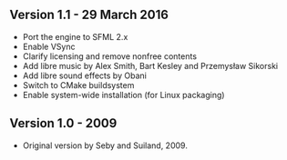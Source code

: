## Version 1.1 - 29 March 2016

- Port the engine to SFML 2.x
- Enable VSync
- Clarify licensing and remove nonfree contents
- Add libre music by Alex Smith, Bart Kesley and Przemysław Sikorski
- Add libre sound effects by Obani
- Switch to CMake buildsystem
- Enable system-wide installation (for Linux packaging)

## Version 1.0 - 2009

- Original version by Seby and Suiland, 2009.
